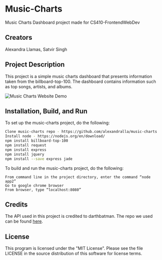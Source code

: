 ﻿# Music-Charts
Music Charts Dashboard project made for CS410-FrontendWebDev

## Creators
Alexandra Llamas, Satvir Singh

## Project Description
This project is a simple music charts dashboard that presents information taken from the billboard-top-100.
The dashboard contains information such as top songs, artists, and albums.

![Music Charts Website Demo](demo/demo2.gif)

## Installation, Build, and Run

To set up the music-charts project, do the following:

```bash
Clone music-charts repo - https://github.com/alexandralla/music-charts.git
Install node - https://nodejs.org/en/download/
npm install billboard-top-100
npm install request
npm install express
npm install jquery
npm install --save express jade
```

To build and run the music-charts project, do the following:

```
From command line in the project directory, enter the command “node app2”
Go to google chrome browser
From browser, type “localhost:8080”
```

## Credits

The API used in this project is credited to darthbatman. The repo we used can be found [here](https://github.com/darthbatman/billboard-top-100#readme).


## License
This program is licensed under the "MIT License". Please see the file LICENSE in the source distribution of this software for license terms.
